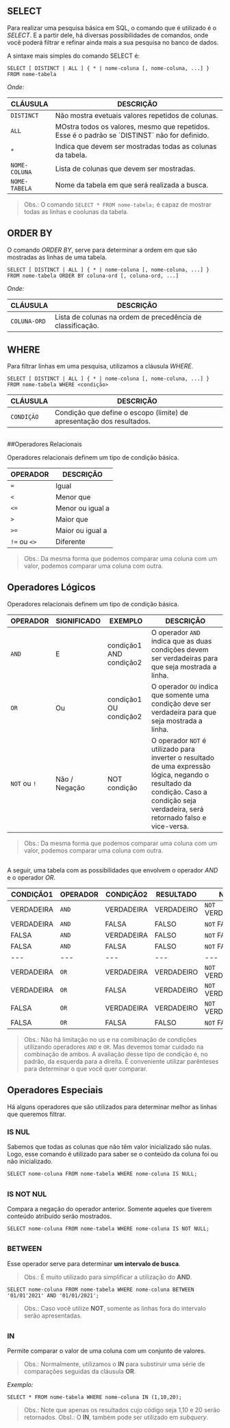 ## SELECT

Para realizar uma pesquisa básica em SQL, o comando que é utilizado é o *SELECT*. E a partir dele, há diversas possibilidades de comandos, onde você poderá filtrar e refinar ainda mais a sua pesquisa no banco de dados.

A sintaxe mais simples do comando SELECT é: 

`SELECT [ DISTINCT | ALL ] { * | nome-coluna [, nome-coluna, ...] } FROM nome-tabela`

*Onde:*

**CLÁUSULA** | **DESCRIÇÃO**
--- | ---
`DISTINCT` | Não mostra evetuais valores repetidos de colunas.
`ALL` | MOstra todos os valores, mesmo que repetidos. Esse é o padrão se ´DISTINST´ não for definido.
`*` | Indica que devem ser mostradas todas as colunas da tabela.
`NOME-COLUNA` | Lista de colunas que devem ser mostradas.
`NOME-TABELA` | Nome da tabela em que será realizada a busca.

>Obs.: O comando `SELECT * FROM nome-tabela;` é capaz de mostrar todas as linhas e coolunas da tabela.

##

## ORDER BY

O comando *ORDER BY*, serve para determinar a ordem em que são mostradas as linhas de uma tabela.

`SELECT [ DISTINCT | ALL ] { * | nome-coluna [, nome-coluna, ...] } FROM nome-tabela ORDER BY coluna-ord [, coluna-ord, ...]`

*Onde:*

**CLÁUSULA** | **DESCRIÇÃO**
--- | ---
`COLUNA-ORD` | Lista de colunas na ordem de precedência de classificação.

##

## WHERE

Para filtrar linhas em uma pesquisa, utilizamos a cláusula  *WHERE*.

`SELECT [ DISTINCT | ALL ] { * | nome-coluna [, nome-coluna, ...] } FROM nome-tabela WHERE <condição>`

**CLÁUSULA** | **DESCRIÇÃO**
--- | ---
`CONDIÇÃO` | Condição que define o escopo (limite) de apresentação dos resultados.

##

##Operadores Relacionais

Operadores relacionais definem um tipo de condição básica.

**OPERADOR** | **DESCRIÇÃO**
--- | ---
`=` | Igual
`<` | Menor que
`<=` | Menor ou igual a
`>` | Maior que
`>=` | Maior ou igual a
`!=` ou `<>` | Diferente

>Obs.: Da mesma forma que podemos comparar uma coluna com um valor, podemos comparar uma coluna com outra.

## 

## Operadores Lógicos

Operadores relacionais definem um tipo de condição básica.

**OPERADOR** | **SIGNIFICADO** | **EXEMPLO** | **DESCRIÇÃO**
--- | --- | --- | ---
`AND` | E | condição1 AND condição2 | O operador `AND` indica que as duas condições devem ser verdadeiras para que seja mostrada a linha.
`OR` | Ou | condição1 OU condição2 | O operador `OU` indica que somente uma condição deve ser verdadeira para que seja mostrada a linha.
`NOT` ou `!` | Não / Negação | NOT condição | O operador `NOT` é utilizado para inverter o resultado de uma expressão lógica, negando o resultado da condição. Caso a condição seja verdadeira, será retornado falso e vice-versa.

>Obs.: Da mesma forma que podemos comparar uma coluna com um valor, podemos comparar uma coluna com outra.

## 

A seguir, uma tabela com as possibilidades que envolvem o operador *AND* e o operador *OR*.

**CONDIÇÃO1** | **OPERADOR** | **CONDIÇÃO2** | **RESULTADO** | **NOT** | **RESULTADO**
--- | --- | --- | --- | --- | ---
VERDADEIRA | `AND` | VERDADEIRA | VERDADEIRO | `NOT` VERDADEIRO | FALSO |
VERDADEIRA | `AND` | FALSA | FALSO | `NOT` FALSO | VERDADEIRO |
FALSA | `AND` | VERDADEIRA | FALSO | `NOT` FALSO | VERDADEIRO |
FALSA | `AND` | FALSA | FALSO | `NOT` FALSO | VERDADEIRO |
--- | --- | --- | --- | --- | --- | 
VERDADEIRA | `OR` | VERDADEIRA | VERDADEIRO | `NOT` VERDADEIRO | FALSO |
VERDADEIRA | `OR` | FALSA | VERDADEIRO | `NOT` VERDADEIRO | FALSO |
FALSA | `OR` | VERDADEIRA | VERDADEIRO | `NOT` VERDADEIRO | FALSO |
FALSA | `OR` | FALSA | FALSO | `NOT` FALSO | VERDADEIRO |


>Obs.: Não há limitação no us e na comibinação de condições utilizando operadores `AND` e `OR`. Mas devemos tomar cuidado na combinação de ambos. A avaliação desse tipo de condição é, no padrão, da esquerda para a direita. É conveniente utilizar parênteses para determinar o que você quer comparar.

##

## Operadores Especiais

Há alguns operadores que são utilizados para determinar melhor as linhas que queremos filtrar.

### IS NUL

Sabemos que todas as colunas que não têm valor inicializado são nulas. Logo, esse comando é utilizado para saber se o conteúdo da coluna foi ou não inicializado.

`SELECT nome-coluna FROM nome-tabela WHERE nome-coluna IS NULL;`

## 

### IS NOT NUL

Compara a negação do operador anterior. Somente aqueles que tiverem conteúdo atribuído serão mostrados.

`SELECT nome-coluna FROM nome-tabela WHERE nome-coluna IS NOT NULL;`

## 

### BETWEEN

Esse operador serve para determinar **um intervalo de busca**.

>Obs.: É muito utilizado para simplificar a utilização do **AND**.

`SELECT nome-coluna FROM nome-tabela WHERE nome-coluna BETWEEN '01/01'2021' AND '01/01/2021';`

>Obs.: Caso você utilize **NOT**, somente as linhas fora do intervalo serão apresentadas.

## 


### IN

Permite comparar o valor de uma coluna com um conjunto de valores.

>Obs.: Normalmente, utilizamos o **IN** para substiruir uma série de comparações seguidas da cláusula **OR**.

*Exemplo:*

`SELECT * FROM nome-tabela WHERE nome-coluna IN (1,10,20);`

>Obs.: Note que apenas os resultados cujo código seja 1,10 e 20 serão retornados.
>ObsI.: O **IN**, também pode ser utilizado em *subquery*.